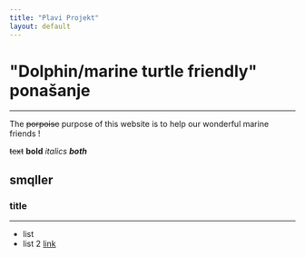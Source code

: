 ```yaml
---
title: "Plavi Projekt"
layout: default
---
```


#  "Dolphin/marine turtle friendly" ponašanje 
---

The ~~porpoise~~ purpose of this website is to help our wonderful marine friends !

~~text~~
**bold**
*italics*
***both***
## smqller
### title
---

 - list
 - list 2
[link](https://plavi-projekt.github.io/friends)
